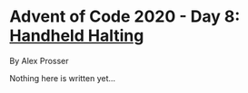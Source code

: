 # Advent of Code 2020 - Day 8: [Handheld Halting](https://adventofcode.com/2020/day/8)
By Alex Prosser

Nothing here is written yet...
